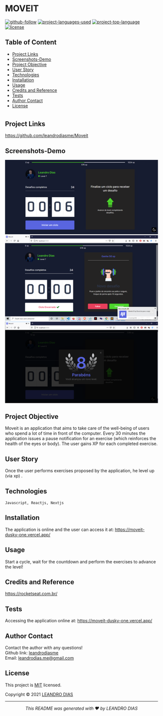 # MOVEIT

[![github-follow](https://img.shields.io/github/followers/leandrodiasme?label=Follow&logoColor=purple&style=social)](https://github.com/leandrodiasme)
[![project-languages-used](https://img.shields.io/github/languages/count/leandrodiasme/Moveit?color=important)](https://github.com/leandrodiasme/Moveit)
[![project-top-language](https://img.shields.io/github/languages/top/leandrodiasme/Moveit?color=blueviolet)](https://github.com/leandrodiasme/Moveit)
[![license](https://img.shields.io/badge/License-MIT-brightgreen.svg)](https://choosealicense.com/licenses/mit/)

## Table of Content

- [ Project Links ](#Project-Links)
- [ Screenshots-Demo ](#Screenshots)
- [ Project Objective ](#Project-Objective)
- [ User Story ](#User-Story)
- [ Technologies ](#Technologies)
- [ Installation ](#Installation)
- [ Usage ](#Usage)
- [ Credits and Reference ](#Credits-and-Reference)
- [ Tests ](#Tests)
- [ Author Contact ](#Author-Contact)
- [ License ](#License)

#

## Project Links

https://github.com/leandrodiasme/Moveit<br>

## Screenshots-Demo

<kbd>![screenshot-demo1](assets/images/print1.png)</kbd><kbd>![screenshot-demo2](assets/images/print2.png)</kbd><kbd>![screenshot-demo3](assets/images/print3.png)</kbd>

## Project Objective

Moveit is an application that aims to take care of the well-being of users who spend a lot of time in front of the computer. Every 30 minutes the application issues a pause notification for an exercise (which reinforces the health of the eyes or body). The user gains XP for each completed exercise.

## User Story

Once the user performs exercises proposed by the application, he level up (via xp) .

## Technologies

```
Javascript, Reactjs, Nextjs
```

## Installation

The application is online and the user can access it at: https://moveit-dusky-one.vercel.app/

## Usage

Start a cycle, wait for the countdown and perform the exercises to advance the level!

## Credits and Reference

https://rocketseat.com.br/

## Tests

Accessing the application online at: https://moveit-dusky-one.vercel.app/

## Author Contact

Contact the author with any questions!<br>
Github link: [leandrodiasme](https://github.com/leandrodiasme)<br>
Email: leandrodias.me@gmail.com

## License

This project is [MIT](https://choosealicense.com/licenses/mit/) licensed.<br />

Copyright © 2021 [LEANDRO DIAS](https://github.com/leandrodiasme)

  <hr>
  <p align='center'><i>
  This README was generated with ❤️ by LEANDRO DIAS
  </i></p>

